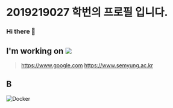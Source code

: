 # 2019219027 학번의 프로필 입니다.
### Hi there 👋
## I'm working on   <img src="https://img.shields.io/badge/JAVA-#004088?style=for-the-badge&logo=JAVA&logoColor=black">


> https://www.google.com
> https://www.semyung.ac.kr

## B
<img alt="Docker" src="https://img.shields.io/badge/Docker-007ACC?style=for-hte-badge&logo=Docker&logoColor=white" />


<!--
**7illusion/7illusion** is a ✨ _special_ ✨ repository because its `README.md` (this file) appears on your GitHub profile.

Here are some ideas to get you started:

- 🔭 I’m currently working on ...
- 🌱 I’m currently learning ...
- 👯 I’m looking to collaborate on ...
- 🤔 I’m looking for help with ...
- 💬 Ask me about ...
- 📫 How to reach me: ...
- 😄 Pronouns: ...
- ⚡ Fun fact: ...
-->

